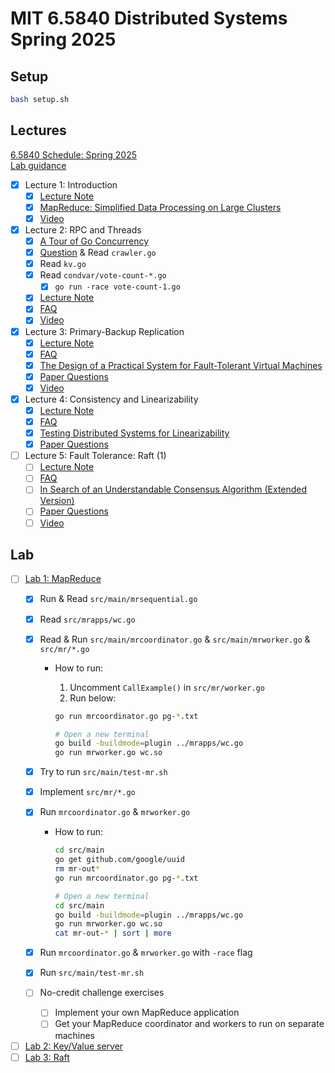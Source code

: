 # MIT 6.5840 Distributed Systems Spring 2025

## Setup

```bash
bash setup.sh
```

## Lectures

[6.5840 Schedule: Spring 2025](https://pdos.csail.mit.edu/6.824/schedule.html)<br>
[Lab guidance](https://pdos.csail.mit.edu/6.824/labs/guidance.html)

- [x] Lecture 1: Introduction
  - [x] [Lecture Note](lectures/01/l01.txt)
  - [x] [MapReduce: Simplified Data Processing on Large Clusters](lectures/01/mapreduce.pdf)
  - [x] [Video](https://youtu.be/WtZ7pcRSkOA?si=VU9nhFMlDNbbx08N)
- [x] Lecture 2: RPC and Threads
  - [x] [A Tour of Go Concurrency](https://go.dev/tour/concurrency/1)
  - [x] [Question](lectures/02/question.md) & Read `crawler.go`
  - [x] Read `kv.go`
  - [x] Read `condvar/vote-count-*.go`
    - [x] `go run -race vote-count-1.go`
  - [x] [Lecture Note](lectures/02/l-rpc.txt)
  - [x] [FAQ](lectures/02/tour-faq.txt)
  - [x] [Video](https://youtu.be/oZR76REwSyA?si=ujUaFr8AePOjSzWn)
- [x] Lecture 3: Primary-Backup Replication
  - [x] [Lecture Note](lectures/03/l-vm-ft.txt)
  - [x] [FAQ](lectures/03/vm-ft-faq.txt)
  - [x] [The Design of a Practical System for Fault-Tolerant Virtual Machines](lectures/03/vm-ft.pdf)
  - [x] [Paper Questions](lectures/03/questions.md)
  - [x] [Video](https://youtu.be/gXiDmq1zDq4?si=vBWLws_WE0pgZZMF)
- [x] Lecture 4: Consistency and Linearizability
  - [x] [Lecture Note](lectures/04/l-linearizability.txt)
  - [x] [FAQ](lectures/04/linearizability-faq.txt)
  - [x] [Testing Distributed Systems for Linearizability](https://anishathalye.com/testing-distributed-systems-for-linearizability/)
  - [x] [Paper Questions](lectures/04/questions.md)
- [ ] Lecture 5: Fault Tolerance: Raft (1)
  - [ ] [Lecture Note](lectures/05/l-raft.txt)
  - [ ] [FAQ](lectures/05/raft-faq.txt)
  - [ ] [In Search of an Understandable Consensus Algorithm (Extended Version)](lectures/05/raft-extended.pdf)
  - [ ] [Paper Questions](lectures/05/question.md)
  - [ ] [Video](https://youtu.be/R2-9bsKmEbo?si=IOUuOmZ1oiktitKt)

## Lab

- [ ] [Lab 1: MapReduce](https://pdos.csail.mit.edu/6.824/labs/lab-mr.html)
  - [x] Run & Read `src/main/mrsequential.go`
  - [x] Read `src/mrapps/wc.go`
  - [x] Read & Run `src/main/mrcoordinator.go` & `src/main/mrworker.go` & `src/mr/*.go`
    - How to run:
      1. Uncomment `CallExample()` in `src/mr/worker.go`
      2. Run below:

        ```bash
        go run mrcoordinator.go pg-*.txt

        # Open a new terminal
        go build -buildmode=plugin ../mrapps/wc.go
        go run mrworker.go wc.so
        ```

  - [x] Try to run `src/main/test-mr.sh`
  - [x] Implement `src/mr/*.go`
  - [x] Run `mrcoordinator.go` & `mrworker.go`
    - How to run:

      ```bash
      cd src/main
      go get github.com/google/uuid
      rm mr-out*
      go run mrcoordinator.go pg-*.txt

      # Open a new terminal
      cd src/main
      go build -buildmode=plugin ../mrapps/wc.go
      go run mrworker.go wc.so
      cat mr-out-* | sort | more
      ```

  - [x] Run `mrcoordinator.go` & `mrworker.go` with `-race` flag
  - [x] Run `src/main/test-mr.sh`
  - [ ] No-credit challenge exercises
    - [ ] Implement your own MapReduce application
    - [ ] Get your MapReduce coordinator and workers to run on separate machines
- [ ] [Lab 2: Key/Value server](https://pdos.csail.mit.edu/6.824/labs/lab-kvsrv1.html)
- [ ] [Lab 3: Raft](https://pdos.csail.mit.edu/6.824/labs/lab-raft1.html)
